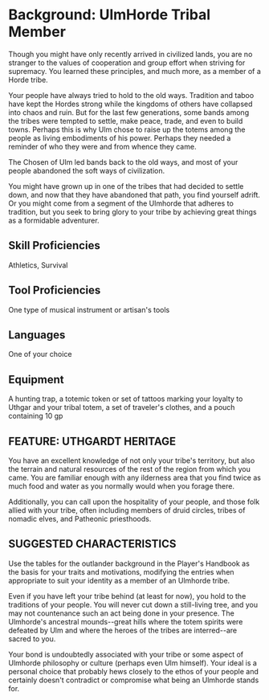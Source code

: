 # Background: UlmHorde Tribal Member
Though you might have only recently arrived in civilized lands, you are no stranger to the values of cooperation and group effort when striving for supremacy. You learned these principles, and much more, as a member of a Horde tribe.

Your people have always tried to hold to the old ways. Tradition and taboo have kept the Hordes strong while the kingdoms of others have collapsed into chaos and ruin. But for the last few generations, some bands among the tribes were tempted to settle, make peace, trade, and even to build towns. Perhaps this is why Ulm chose to raise up the totems among the people as living embodiments of his power. Perhaps they needed a reminder of who they were and from whence they came. 

The Chosen of Ulm led bands back to the old ways, and most of your people abandoned the soft ways of civilization.


You might have grown up in one of the tribes that had decided to settle down, and now that they have abandoned that path, you find yourself adrift. Or you might come from a segment of the Ulmhorde that adheres to tradition, but you seek to bring glory to your tribe by achieving great things as a formidable adventurer.

## Skill Proficiencies
Athletics, Survival

## Tool Proficiencies
One type of musical instrument or artisan's tools

## Languages
One of your choice

## Equipment
A hunting trap, a totemic token or set of tattoos marking your loyalty to Uthgar and your tribal totem, a set of traveler's clothes, and a pouch containing 10 gp

## FEATURE: UTHGARDT HERITAGE
You have an excellent knowledge of not only your tribe's territory, but also the terrain and natural resources of the rest of the region from which you came. You are familiar enough with any ilderness area that you find twice as much food and water as you normally would when you forage there.

Additionally, you can call upon the hospitality of your people, and those folk allied with your tribe, often including members of druid circles, tribes of nomadic elves, and Patheonic priesthoods.

## SUGGESTED CHARACTERISTICS
Use the tables for the outlander background in the Player's Handbook as the basis for your traits and motivations, modifying the entries when appropriate to suit your identity as a member of an Ulmhorde tribe.

Even if you have left your tribe behind (at least for now), you hold to the traditions of your people. You will never cut down a still-living tree, and you may not countenance such an act being done in your presence. The Ulmhorde's ancestral mounds--great hills where the totem spirits were defeated by Ulm and where the heroes of the tribes are interred--are sacred to you.

Your bond is undoubtedly associated with your tribe or some aspect of Ulmhorde philosophy or culture (perhaps even Ulm himself). Your ideal is a personal choice that probably hews closely to the ethos of your people and certainly doesn't contradict or compromise what being an Ulmhorde stands for.
